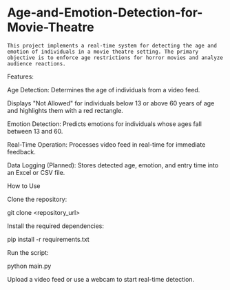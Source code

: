 # Age-and-Emotion-Detection-for-Movie-Theatre
    This project implements a real-time system for detecting the age and emotion of individuals in a movie theatre setting. The primary objective is to enforce age restrictions for horror movies and analyze audience reactions.

Features:

Age Detection: Determines the age of individuals from a video feed.

Displays "Not Allowed" for individuals below 13 or above 60 years of age and highlights them with a red rectangle.

Emotion Detection: Predicts emotions for individuals whose ages fall between 13 and 60.

Real-Time Operation: Processes video feed in real-time for immediate feedback.

Data Logging (Planned): Stores detected age, emotion, and entry time into an Excel or CSV file.



How to Use

Clone the repository:

git clone <repository_url>

Install the required dependencies:

pip install -r requirements.txt

Run the script:

python main.py

Upload a video feed or use a webcam to start real-time detection.
